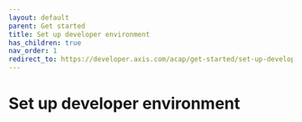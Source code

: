 ```yaml
---
layout: default
parent: Get started
title: Set up developer environment
has_children: true
nav_order: 1
redirect_to: https://developer.axis.com/acap/get-started/set-up-developer-environment/pre-requisites
---
```


# Set up developer environment
